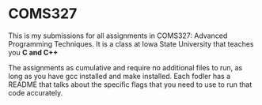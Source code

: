 # COMS327

This is my submissions for all assignments in COMS327: Advanced Programming Techniques. It is a class at Iowa State University that teaches you **C and C++**

The assignments as cumulative and require no additional files to run, as long as you have gcc installed and make installed. Each fodler has a README that talks about the specific flags that you need to use to run that code accurately. 
